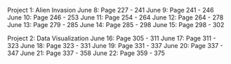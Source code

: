 Project 1: Alien Invasion
June 8: Page 227 - 241
June 9: Page 241 - 246
June 10: Page 246 - 253
June 11: Page 254 - 264
June 12: Page 264 - 278
June 13: Page 279 - 285
June 14: Page 285 - 298
June 15: Page 298 - 302

Project 2: Data Visualization
June 16: Page 305 - 311
June 17: Page 311 - 323
June 18: Page 323 - 331
June 19: Page 331 - 337
June 20: Page 337 - 347
June 21: Page 337 - 358
June 22: Page 359 - 375